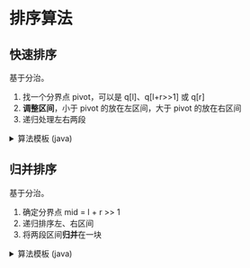 # 排序算法

## 快速排序
基于分治。
1. 找一个分界点 pivot，可以是 q[l]、q[l+r>>1] 或 q[r]
2. **调整区间**，小于 pivot 的放在左区间，大于 pivot 的放在右区间
3. 递归处理左右两段

<details>
<summary>算法模板 (java)</summary>

```java
public static void quickSort(int[] q, int l, int r) {
    if (l >= r) return;

    int x = q[l], i = l - 1, j = r + 1;

    while (i < j) {


        while (q[++i] < x);
        while (q[--j] > x);

        if (i < j) swap(i, j);
    }

    quickSort(l, j);
    quickSort(j + 1, r);
}
```

</details>


## 归并排序
基于分治。
1. 确定分界点 mid = l + r >> 1
2. 递归排序左、右区间
3. 将两段区间**归并**在一块


<details>
<summary>算法模板 (java)</summary>

```java
public static void mergeSort(int[] q, int l, int r) {
    if (l >= r) return;

    int mid = l + r >> 1;

    mergeSort(q, l, mid);
    mergeSort(q, mid + 1, r);

    int k = 0, i = l, j = mid + 1;
    while (i <= mid && j <= r) {
        if (q[i] <= q[j]) tmp[k++] = q[i++];
        else tmp[k++] = q[j++];
    }
    while (i <= mid) tmp[k++] = q[i++];
    while (j <= r) tmp[k++] = q[j++];

    for (i = l, j = 0; i <= r; i++, j++) q[i] = tmp[j];
}
```

</details>